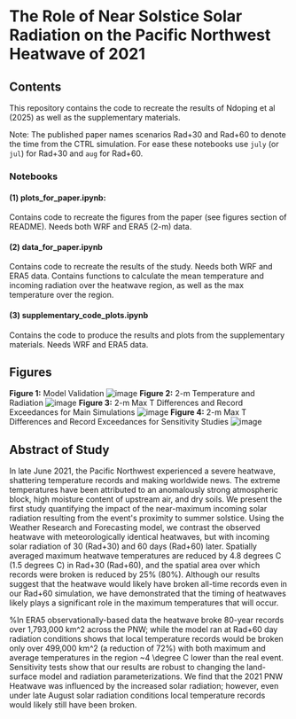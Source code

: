 # The Role of Near Solstice Solar Radiation on the Pacific Northwest Heatwave of 2021
## Contents
This repository contains the code to recreate the results of Ndoping et al (2025) as well as the supplementary materials.

Note: The published paper names scenarios Rad+30 and Rad+60 to denote the time from the CTRL simulation. For ease these notebooks use `july` (or `jul`) for Rad+30 and `aug` for Rad+60. 
### Notebooks
#### (1) plots_for_paper.ipynb: 
  Contains code to recreate the figures from the paper (see figures section of README). Needs both WRF and ERA5 (2-m) data.
#### (2) data_for_paper.ipynb
  Contains code to recreate the results of the study. Needs both WRF and ERA5 data. Contains functions to calculate the mean temperature and incoming radiation over the heatwave region, as well as the max temperature over the region. 
#### (3) supplementary_code_plots.ipynb
  Contains the code to produce the results and plots from the supplementary materials. Needs WRF and ERA5 data.

## Figures
**Figure 1:** Model Validation
![image](https://github.com/user-attachments/assets/b6132bca-27f2-4c7a-a811-88fd193dd286)
**Figure 2:** 2-m Temperature and Radiation
![image](https://github.com/user-attachments/assets/2ddd33e6-3c3e-4d54-815a-1135e1e43606)
**Figure 3:** 2-m Max T Differences and Record Exceedances for Main Simulations
![image](https://github.com/user-attachments/assets/3239b48c-2cce-4055-80d7-9a272d24e1fe)
**Figure 4:** 2-m Max T Differences and Record Exceedances for Sensitivity Studies
![image](https://github.com/user-attachments/assets/23d11e4e-e157-4e30-8001-4ba582fd3c90)

## Abstract of Study
In late June 2021, the Pacific Northwest experienced a severe heatwave, shattering temperature records and making worldwide news. The extreme temperatures have been attributed to an anomalously strong atmospheric block, high moisture content of upstream air, and dry soils. We present the first study quantifying the impact of the near-maximum incoming solar radiation resulting from the event's proximity to summer solstice. Using the Weather Research and Forecasting model, we contrast the observed heatwave with meteorologically identical heatwaves, but with incoming solar radiation of 30 (Rad+30) and 60 days (Rad+60) later. Spatially averaged maximum heatwave temperatures are reduced by 4.8 degrees C (1.5 degrees C) in Rad+30 (Rad+60), and the spatial area over which records were broken is reduced by 25% (80%). Although our results suggest that the heatwave would likely have broken all-time records even in our Rad+60 simulation, we have demonstrated that the timing of heatwaves likely plays a significant role in the maximum temperatures that will occur.

%In ERA5 observationally-based data the heatwave broke 80-year records over 1,793,000 km^2 across the PNW; while the model ran at Rad+60 day radiation conditions shows that local temperature records would be broken only over 499,000 km^2 (a reduction of 72%) with both maximum and average temperatures in the region ~4 \degree C lower than the real event. Sensitivity tests show that our results are robust to changing the land-surface model and radiation parameterizations. We find that the 2021 PNW Heatwave was influenced by the increased solar radiation; however, even under late August solar radiation conditions local temperature records would likely still have been broken.
